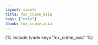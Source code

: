 ```yaml
--- 
layout: sieutv
title: fox_crime_asia
tags: ["cntv"]
thumb: fox_crime_asia
---
```

{% include tvadv key="fox_crime_asia" %}
